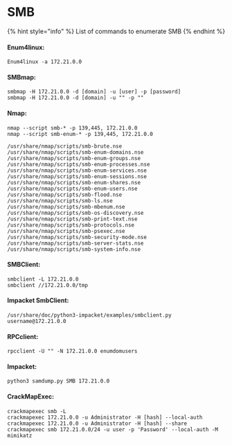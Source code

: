 # SMB

{% hint style="info" %}
List of commands to enumerate SMB
{% endhint %}

#### Enum4linux:

```
Enum4linux -a 172.21.0.0
```

#### SMBmap:

```
smbmap -H 172.21.0.0 -d [domain] -u [user] -p [password]
smbmap -H 172.21.0.0 -d [domain] -u "" -p ""
```

#### Nmap:

```
nmap --script smb-* -p 139,445, 172.21.0.0
nmap --script smb-enum-* -p 139,445, 172.21.0.0

/usr/share/nmap/scripts/smb-brute.nse
/usr/share/nmap/scripts/smb-enum-domains.nse
/usr/share/nmap/scripts/smb-enum-groups.nse
/usr/share/nmap/scripts/smb-enum-processes.nse
/usr/share/nmap/scripts/smb-enum-services.nse
/usr/share/nmap/scripts/smb-enum-sessions.nse
/usr/share/nmap/scripts/smb-enum-shares.nse
/usr/share/nmap/scripts/smb-enum-users.nse
/usr/share/nmap/scripts/smb-flood.nse
/usr/share/nmap/scripts/smb-ls.nse
/usr/share/nmap/scripts/smb-mbenum.nse
/usr/share/nmap/scripts/smb-os-discovery.nse
/usr/share/nmap/scripts/smb-print-text.nse
/usr/share/nmap/scripts/smb-protocols.nse
/usr/share/nmap/scripts/smb-psexec.nse
/usr/share/nmap/scripts/smb-security-mode.nse
/usr/share/nmap/scripts/smb-server-stats.nse
/usr/share/nmap/scripts/smb-system-info.nse
```

#### SMBClient:

```
smbclient -L 172.21.0.0
smbclient //172.21.0.0/tmp
```

#### Impacket SmbClient:

```
/usr/share/doc/python3-impacket/examples/smbclient.py username@172.21.0.0
```

#### RPCclient:

```
rpcclient -U "" -N 172.21.0.0 enumdomusers
```

#### Impacket:

```
python3 samdump.py SMB 172.21.0.0
```

#### CrackMapExec:

```
crackmapexec smb -L 
crackmapexec 172.21.0.0 -u Administrator -H [hash] --local-auth
crackmapexec 172.21.0.0 -u Administrator -H [hash] --share
crackmapexec smb 172.21.0.0/24 -u user -p 'Password' --local-auth -M mimikatz
```
